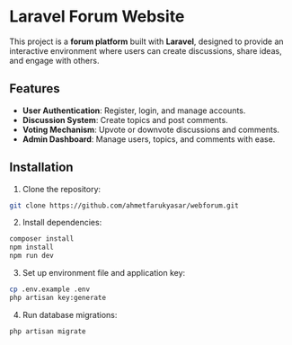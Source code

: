 # Laravel Forum Website  

This project is a **forum platform** built with **Laravel**, designed to provide an interactive environment where users can create discussions, share ideas, and engage with others.  

## Features  

- **User Authentication**: Register, login, and manage accounts.  
- **Discussion System**: Create topics and post comments.  
- **Voting Mechanism**: Upvote or downvote discussions and comments.  
- **Admin Dashboard**: Manage users, topics, and comments with ease.  

## Installation  

1. Clone the repository:  
```bash
git clone https://github.com/ahmetfarukyasar/webforum.git
```  

2. Install dependencies:  
```bash
composer install
npm install
npm run dev
```  

3. Set up environment file and application key:  
```bash
cp .env.example .env
php artisan key:generate
```  

4. Run database migrations:  
```bash
php artisan migrate
```
